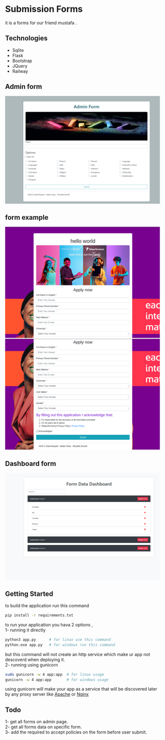 # Submission Forms

it is a forms for our friend mustafa .

## Technologies

<ul>
<li>Sqlite</li>
<li>Flask</li>
<li>Bootstrap</li>
<li>JQuery</li>
<li>Railway</li>

</ul>

## Admin form

<img src="admin.png">

## form example

<img src="img2.png">
<img src="img3.png">

## Dashboard form

<img src="dashboard.png">

## Getting Started

to build the application run this command

```bash
pip install -r requirements.txt
```

to run your application you hava 2 options ,
<br>
1- running it directly

```bash
python3 app.py      # for linux use this command
python.exe app.py   # for windows run this command
```

but this command will not create an http service which make ur app not descoverd when deploying it.
<br>
2- running using gunicorn

```bash
sudo gunicorn -w 4 app:app  # for linux usage
gunicorn -w 4 app:app       # for windows usage
```

using gunicorn will make your app as a service that will be discovered later by any proxy server like <a href="https://httpd.apache.org/">Apache</a> or <a href="https://nginx.org/en/">Nginx</a>

## Todo

1- get all forms on admin page.<br>
2- get all forms data on specific form.<br>
3- add the required to accept policies on the form before user submit.<br>
